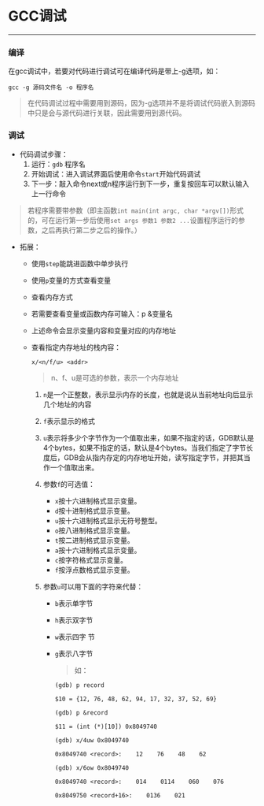 # GCC调试

---

### 编译

在gcc调试中，若要对代码进行调试可在编译代码是带上-g选项，如：

`gcc -g 源码文件名 -o 程序名`

> 在代码调试过程中需要用到源码，因为-g选项并不是将调试代码嵌入到源码中只是会与源代码进行关联，因此需要用到源代码。

### 调试

- 代码调试步骤：
  1. 运行：`gdb` 程序名
  2. 开始调试：进入调试界面后使用命令`start`开始代码调试
  3. 下一步：敲入命令next或n程序运行到下一步，重复按回车可以默认输入上一行命令

> 若程序需要带参数（即主函数`int main(int argc, char *argv[])`形式的，可在运行第一步后使用`set args 参数1 参数2 ...`设置程序运行的参数，之后再执行第二步之后的操作。）

- 拓展：
  - 使用`step`能跳进函数中单步执行

  - 使用`p`变量的方式查看变量

  - 查看内存方式

  - 若需要查看变量或函数内存可输入：p &变量名

  - 上述命令会显示变量内容和变量对应的内存地址

  - 查看指定内存地址的栈内容：

    `x/<n/f/u> <addr>`

    > n、f、u是可选的参数，<addr>表示一个内存地址

    1. `n`是一个正整数，表示显示内存的长度，也就是说从当前地址向后显示几个地址的内容

    2. `f`表示显示的格式

    3. `u`表示将多少个字节作为一个值取出来，如果不指定的话，GDB默认是4个bytes，如果不指定的话，默认是4个bytes。当我们指定了字节长度后，GDB会从指内存定的内存地址开始，读写指定字节，并把其当作一个值取出来。

    4. 参数`f`的可选值：

       - `x`按十六进制格式显示变量。
       - `d`按十进制格式显示变量。
       - `u`按十六进制格式显示无符号整型。
       - `o`按八进制格式显示变量。
       - `t`按二进制格式显示变量。
       - `a`按十六进制格式显示变量。
       - `c`按字符格式显示变量。
       - `f`按浮点数格式显示变量。

    5. 参数`u`可以用下面的字符来代替：

       - `b`表示单字节

       - `h`表示双字节

       - `w`表示四字 节

       - `g`表示八字节

         > 如：

         ```shell
         (gdb) p record

         $10 = {12, 76, 48, 62, 94, 17, 32, 37, 52, 69}

         (gdb) p &record

         $11 = (int (*)[10]) 0x8049740

         (gdb) x/4uw 0x8049740

         0x8049740 <record>:    12    76    48    62

         (gdb) x/6ow 0x8049740

         0x8049740 <record>:    014    0114    060    076

         0x8049750 <record+16>:    0136    021
         ```
